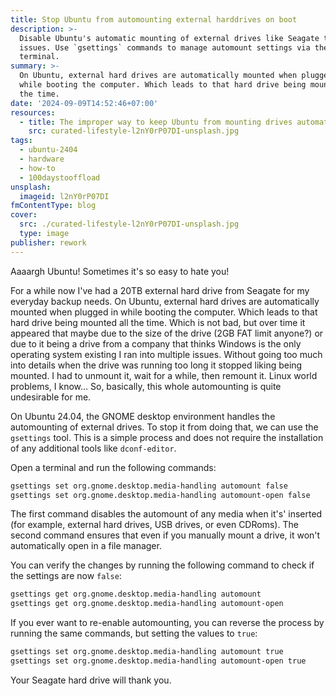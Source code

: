 ```yaml
---
title: Stop Ubuntu from automounting external harddrives on boot
description: >-
  Disable Ubuntu's automatic mounting of external drives like Seagate to prevent
  issues. Use `gsettings` commands to manage automount settings via the
  terminal.
summary: >-
  On Ubuntu, external hard drives are automatically mounted when plugged in
  while booting the computer. Which leads to that hard drive being mounted all
  the time.
date: '2024-09-09T14:52:46+07:00'
resources:
  - title: The improper way to keep Ubuntu from mounting drives automatically
    src: curated-lifestyle-l2nY0rP07DI-unsplash.jpg
tags:
  - ubuntu-2404
  - hardware
  - how-to
  - 100daystooffload
unsplash:
  imageid: l2nY0rP07DI
fmContentType: blog
cover:
  src: ./curated-lifestyle-l2nY0rP07DI-unsplash.jpg
  type: image
publisher: rework
---
```


Aaaargh Ubuntu! Sometimes it's so easy to hate you!

For a while now I've had a 20TB external hard drive from Seagate for my everyday backup needs. On Ubuntu, external hard drives are automatically mounted when plugged in while booting the computer. Which leads to that hard drive being mounted all the time. Which is not bad, but over time it appeared that maybe due to the size of the drive (2GB FAT limit anyone?) or due to it being a drive from a company that thinks Windows is the only operating system existing I ran into multiple issues. Without going too much into details when the drive was running too long it stopped liking being mounted. I had to unmount it, wait for a while, then remount it. Linux world problems, I know… So, basically, this whole automounting is quite undesirable for me.

On Ubuntu 24.04, the GNOME desktop environment handles the automounting of external drives. To stop it from doing that, we can use the `gsettings` tool. This is a simple process and does not require the installation of any additional tools like `dconf-editor`.

Open a terminal and run the following commands:

```bash
gsettings set org.gnome.desktop.media-handling automount false
gsettings set org.gnome.desktop.media-handling automount-open false
```

The first command disables the automount of any media when it's' inserted (for example, external hard drives, USB drives, or even CDRoms). The second command ensures that even if you manually mount a drive, it won't automatically open in a file manager.

You can verify the changes by running the following command to check if the settings are now `false`:

```bash
gsettings get org.gnome.desktop.media-handling automount
gsettings get org.gnome.desktop.media-handling automount-open
```

If you ever want to re-enable automounting, you can reverse the process by running the same commands, but setting the values to `true`:

```bash
gsettings set org.gnome.desktop.media-handling automount true
gsettings set org.gnome.desktop.media-handling automount-open true
```

Your Seagate hard drive will thank you.
